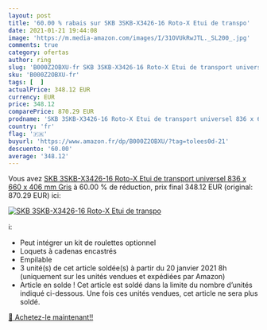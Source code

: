 ```yaml
---
layout: post
title: '60.00 % rabais sur SKB 3SKB-X3426-16 Roto-X Etui de transpo'
date: 2021-01-21 19:44:08
image: 'https://m.media-amazon.com/images/I/31OVUkRwJTL._SL200_.jpg'
comments: true
category: ofertas
author: ring
slug: 'B000Z2OBXU-fr SKB 3SKB-X3426-16 Roto-X Etui de transport universel 836 x...'
sku: 'B000Z2OBXU-fr'
tags: [  ]
actualPrice: 348.12 EUR
currency: EUR
price: 348.12
comparePrice: 870.29 EUR
prodname: 'SKB 3SKB-X3426-16 Roto-X Etui de transport universel 836 x 660 x 406 mm Gris'
country: 'fr'
flag: '🇫🇷'
buyurl: 'https://www.amazon.fr/dp/B000Z2OBXU/?tag=tolees0d-21'
descuento: '60.00'
average: '348.12'
---
```


Vous avez [SKB 3SKB-X3426-16 Roto-X Etui de transport universel 836 x 660 x 406 mm Gris](https://www.amazon.fr/dp/B000Z2OBXU/?tag=tolees0d-21)  à  60.00 % de réduction, prix final  348.12 EUR (original: 870.29 EUR) ici:

[![SKB 3SKB-X3426-16 Roto-X Etui de transpo](https://m.media-amazon.com/images/I/31OVUkRwJTL._SL200_.jpg)](https://www.amazon.fr/dp/B000Z2OBXU/?tag=tolees0d-21)

ℹ️:

- Peut intégrer un kit de roulettes optionnel
- Loquets à cadenas encastrés
- Empilable
- 3 unité(s) de cet article soldée(s) à partir du 20 janvier 2021 8h (uniquement sur les unités vendues et expédiées par Amazon)
- Article en solde ! Cet article est soldé dans la limite du nombre d’unités indiqué ci-dessous. Une fois ces unités vendues, cet article ne sera plus soldé.

[🛒 Achetez-le maintenant!!](https://www.amazon.fr/dp/B000Z2OBXU/?tag=tolees0d-21)

